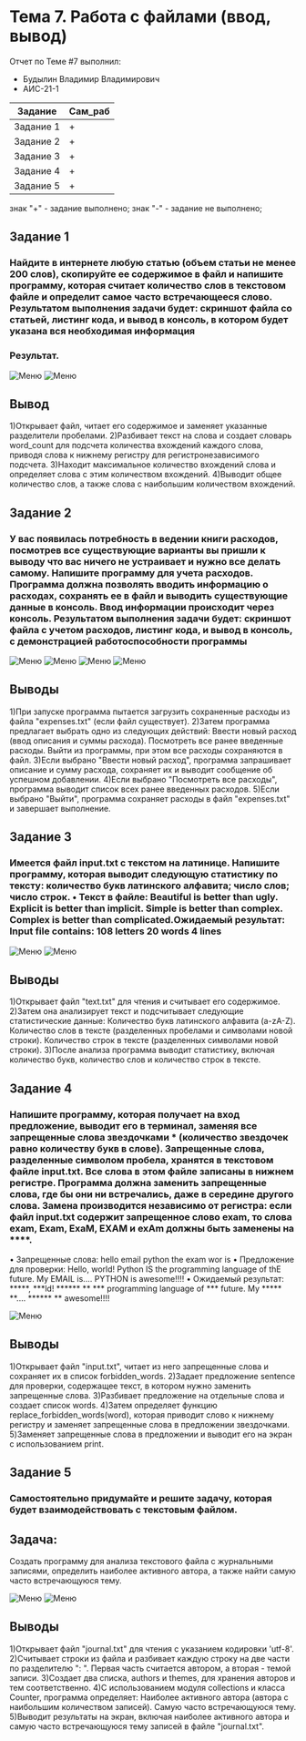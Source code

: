 # Тема 7. Работа с файлами (ввод, вывод)
Отчет по Теме #7 выполнил:
- Будылин Владимир Владимирович
- АИС-21-1

| Задание | Сам_раб | 
| ------ | ------ | 
| Задание 1 | + |
| Задание 2 | + |
| Задание 3 | + |
| Задание 4 | + |
| Задание 5 | + |

знак "+" - задание выполнено; знак "-" - задание не выполнено;

## Задание 1
### Найдите в интернете любую статью (объем статьи не менее 200 слов), скопируйте ее содержимое в файл и напишите программу, которая считает количество слов в текстовом файле и определит самое часто встречающееся слово. Результатом выполнения задачи будет: скриншот файла со статьей, листинг кода, и вывод в консоль, в котором будет указана вся необходимая информация

### Результат.
![Меню](https://github.com/vladimir-12343/Software_Engineering_0/blob/Тема_7/pic/ex1.png)
![Меню](https://github.com/vladimir-12343/Software_Engineering_0/blob/Тема_7/pic/ex1.1.png)
## Вывод 
1)Открывает файл, читает его содержимое и заменяет указанные разделители пробелами.
2)Разбивает текст на слова и создает словарь word_count для подсчета количества вхождений каждого слова, приводя слова к нижнему регистру для регистронезависимого подсчета.
3)Находит максимальное количество вхождений слова и определяет слова с этим количеством вхождений.
4)Выводит общее количество слов, а также слова с наибольшим количеством вхождений.


## Задание 2
### У вас появилась потребность в ведении книги расходов, посмотрев все существующие варианты вы пришли к выводу что вас ничего не устраивает и нужно все делать самому. Напишите программу для учета расходов. Программа должна позволять вводить информацию о расходах, сохранять ее в файл и выводить существующие данные в консоль. Ввод информации происходит через консоль. Результатом выполнения задачи будет: скриншот файла с учетом расходов, листинг кода, и вывод в консоль, с демонстрацией работоспособности программы
![Меню](https://github.com/vladimir-12343/Software_Engineering_0/blob/Тема_7/pic/ex2.png)
![Меню](https://github.com/vladimir-12343/Software_Engineering_0/blob/Тема_7/pic/ex2.1.png)
![Меню](https://github.com/vladimir-12343/Software_Engineering_0/blob/Тема_7/pic/ex2.2.png)
![Меню](https://github.com/vladimir-12343/Software_Engineering_0/blob/Тема_7/pic/ex2.3.png)
## Выводы
1)При запуске программа пытается загрузить сохраненные расходы из файла "expenses.txt" (если файл существует).
2)Затем программа предлагает выбрать одно из следующих действий:
  Ввести новый расход (ввод описания и суммы расхода).
  Посмотреть все ранее введенные расходы.
  Выйти из программы, при этом все расходы сохраняются в файл.
3)Если выбрано "Ввести новый расход", программа запрашивает описание и сумму расхода, сохраняет их и выводит сообщение об успешном добавлении.
4)Если выбрано "Посмотреть все расходы", программа выводит список всех ранее введенных расходов.
5)Если выбрано "Выйти", программа сохраняет расходы в файл "expenses.txt" и завершает выполнение.


## Задание 3
### Имеется файл input.txt с текстом на латинице. Напишите программу, которая выводит следующую статистику по тексту: количество букв латинского алфавита; число слов; число строк. • Текст в файле: Beautiful is better than ugly. Explicit is better than implicit. Simple is better than complex. Complex is better than complicated.Ожидаемый результат: Input file contains: 108 letters 20 words 4 lines

![Меню](https://github.com/vladimir-12343/Software_Engineering_0/blob/Тема_7/pic/ex3.png)
![Меню](https://github.com/vladimir-12343/Software_Engineering_0/blob/Тема_7/pic/ex3.1.png)

## Выводы
1)Открывает файл "text.txt" для чтения и считывает его содержимое.
2)Затем она анализирует текст и подсчитывает следующие статистические данные:
  Количество букв латинского алфавита (a-zA-Z).
  Количество слов в тексте (разделенных пробелами и символами новой строки).
  Количество строк в тексте (разделенных символами новой строки).
3)После анализа программа выводит статистику, включая количество букв, количество слов и количество строк в тексте.

  
## Задание 4
### Напишите программу, которая получает на вход предложение, выводит его в терминал, заменяя все запрещенные слова звездочками * (количество звездочек равно количеству букв в слове). Запрещенные слова, разделенные символом пробела, хранятся в текстовом файле input.txt. Все слова в этом файле записаны в нижнем регистре. Программа должна заменить запрещенные слова, где бы они ни встречались, даже в середине другого слова. Замена производится независимо от регистра: если файл input.txt содержит запрещенное слово exam, то слова exam, Exam, ExaM, EXAM и exAm должны быть заменены на ****. 
• Запрещенные слова: hello email python the exam wor is 
• Предложение для проверки: Hello, world! Python IS the programming language of thE future. My EMAIL is.... PYTHON is awesome!!!! 
• Ожидаемый результат: *****, ***ld! ****** ** *** programming language of *** future. My ***** **.... ****** ** awesome!!!!

![Меню](https://github.com/vladimir-12343/Software_Engineering_0/blob/Тема_7/pic/ex4.png)
## Выводы
1)Открывает файл "input.txt", читает из него запрещенные слова и сохраняет их в список forbidden_words.
2)Задает предложение sentence для проверки, содержащее текст, в котором нужно заменить запрещенные слова.
3)Разбивает предложение на отдельные слова и создает список words.
4)Затем определяет функцию replace_forbidden_words(word), которая приводит слово к нижнему регистру и заменяет запрещенные слова в предложении звездочками.
5)Заменяет запрещенные слова в предложении и выводит его на экран с использованием print.


## Задание 5
### Самостоятельно придумайте и решите задачу, которая будет взаимодействовать с текстовым файлом.

## Задача: 
  Создать программу для анализа текстового файла с журнальными записями, определить наиболее активного автора, а также найти самую часто встречающуюся тему.

![Меню](https://github.com/vladimir-12343/Software_Engineering_0/blob/Тема_7/pic/ex5.png)
![Меню](https://github.com/vladimir-12343/Software_Engineering_0/blob/Тема_7/pic/ex5.1.png)
## Выводы
1)Открывает файл "journal.txt" для чтения с указанием кодировки 'utf-8'.
2)Считывает строки из файла и разбивает каждую строку на две части по разделителю ": ". Первая часть считается автором, а вторая - темой записи.
3)Создает два списка, authors и themes, для хранения авторов и тем соответственно.
4)С использованием модуля collections и класса Counter, программа определяет:
  Наиболее активного автора (автора с наибольшим количеством записей).
  Самую часто встречающуюся тему.
5)Выводит результаты на экран, включая наиболее активного автора и самую часто встречающуюся тему записей в файле "journal.txt".




